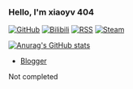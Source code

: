 ### Hello, I'm xiaoyv 404

[![GitHub](https://img.shields.io/badge/dynamic/json?logo=github&label=GitHub&labelColor=495867&color=495867&query=%24.data.totalSubs&url=https%3A%2F%2Fapi.spencerwoo.com%2Fsubstats%2F%3Fsource%3Dgithub%26queryKey%3Dxiaoyv404&style=flat-square)](https://github.com/xiaoyv404)  [![Bilibili](https://img.shields.io/badge/dynamic/json?logo=bilibili&label=Bilibili&labelColor=495867&color=495867&query=%24.data.totalSubs&url=https%3A%2F%2Fapi.spencerwoo.com%2Fsubstats%2F%3Fsource%3Dbilibili%26queryKey%3D437952226&style=flat-square)](https://space.bilibili.com/437952226)  [![RSS](https://img.shields.io/badge/dynamic/json?logo=rss&label=RSS&labelColor=495867&color=495867&query=%24.data.totalSubs&url=https%3A%2F%2Fapi.spencerwoo.com%2Fsubstats%2F%3Fsource%3Dfeedly%26queryKey%3Dhttps://www.xiaoyv404.t&style=flat-square)](https://www.xiaoyv404.top/feed/rss)  [![Steam](https://img.shields.io/badge/dynamic/json?logo=steam&label=Steam&labelColor=495867&color=495867&query=%24.data.totalSubs&url=https%3A%2F%2Fapi.spencerwoo.com%2Fsubstats%2F%3Fsource%3DsteamFriends%26queryKey%3D76561199051604197&style=flat-square)](https://steamcommunity.com/profiles/76561199051604197)

 [![Anurag's GitHub stats](https://github-readme-stats.vercel.app/api?username=xiaoyv404&show_icons=true&theme=react)](https://github.com/anuraghazra/github-readme-stats)

- [Blogger](https://www.xiaoyv404.top)





Not completed 

